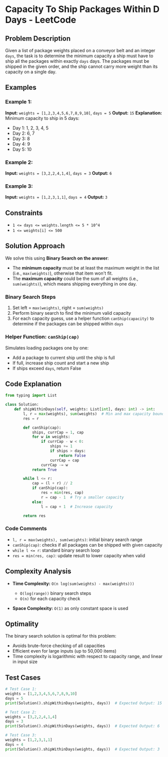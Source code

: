 # Capacity To Ship Packages Within D Days - LeetCode

## Problem Description

Given a list of package weights placed on a conveyor belt and an integer `days`, the task is to determine the minimum capacity a ship must have to ship all the packages within exactly `days` days. The packages must be shipped in the given order, and the ship cannot carry more weight than its capacity on a single day.

## Examples

### Example 1:

**Input:** `weights = [1,2,3,4,5,6,7,8,9,10]`, `days = 5`
**Output:** `15`
**Explanation:** Minimum capacity to ship in 5 days:

* Day 1: 1, 2, 3, 4, 5
* Day 2: 6, 7
* Day 3: 8
* Day 4: 9
* Day 5: 10

### Example 2:

**Input:** `weights = [3,2,2,4,1,4]`, `days = 3`
**Output:** `6`

### Example 3:

**Input:** `weights = [1,2,3,1,1]`, `days = 4`
**Output:** `3`

## Constraints

* `1 <= days <= weights.length <= 5 * 10^4`
* `1 <= weights[i] <= 500`

## Solution Approach

We solve this using **Binary Search on the answer**:

* The **minimum capacity** must be at least the maximum weight in the list (i.e., `max(weights)`), otherwise that item won't fit.
* The **maximum capacity** could be the sum of all weights (i.e., `sum(weights)`), which means shipping everything in one day.

### Binary Search Steps

1. Set left = `max(weights)`, right = `sum(weights)`
2. Perform binary search to find the minimum valid capacity
3. For each capacity guess, use a helper function `canShip(capacity)` to determine if the packages can be shipped within `days`

### Helper Function: `canShip(cap)`

Simulates loading packages one by one:

* Add a package to current ship until the ship is full
* If full, increase ship count and start a new ship
* If ships exceed `days`, return False

## Code Explanation

```python
from typing import List

class Solution:
    def shipWithinDays(self, weights: List[int], days: int) -> int:
        l, r = max(weights), sum(weights)  # Min and max capacity bounds
        res = r

        def canShip(cap):
            ships, currCap = 1, cap
            for w in weights:
                if currCap - w < 0:
                    ships += 1
                    if ships > days:
                        return False
                    currCap = cap
                currCap -= w
            return True

        while l <= r:
            cap = (l + r) // 2
            if canShip(cap):
                res = min(res, cap)
                r = cap - 1  # Try a smaller capacity
            else:
                l = cap + 1  # Increase capacity

        return res
```

### Code Comments

* `l, r = max(weights), sum(weights)`: initial binary search range
* `canShip(cap)`: checks if all packages can be shipped with given capacity
* `while l <= r`: standard binary search loop
* `res = min(res, cap)`: update result to lower capacity when valid

## Complexity Analysis

* **Time Complexity:** `O(n log(sum(weights) - max(weights)))`

  * `O(log(range))` binary search steps
  * `O(n)` for each capacity check
* **Space Complexity:** `O(1)` as only constant space is used

## Optimality

The binary search solution is optimal for this problem:

* Avoids brute-force checking of all capacities
* Efficient even for large inputs (up to 50,000 items)
* Time complexity is logarithmic with respect to capacity range, and linear in input size

## Test Cases

```python
# Test Case 1:
weights = [1,2,3,4,5,6,7,8,9,10]
days = 5
print(Solution().shipWithinDays(weights, days))  # Expected Output: 15

# Test Case 2:
weights = [3,2,2,4,1,4]
days = 3
print(Solution().shipWithinDays(weights, days))  # Expected Output: 6

# Test Case 3:
weights = [1,2,3,1,1]
days = 4
print(Solution().shipWithinDays(weights, days))  # Expected Output: 3
```
